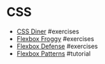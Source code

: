 # CSS

* [CSS Diner](http://flukeout.github.io/) #exercises
* [Flexbox Froggy](http://flexboxfroggy.com/) #exercises
* [Flexbox Defense](http://www.flexboxdefense.com/) #exercises
* [Flexbox Patterns](http://www.flexboxpatterns.com/home) #tutorial
